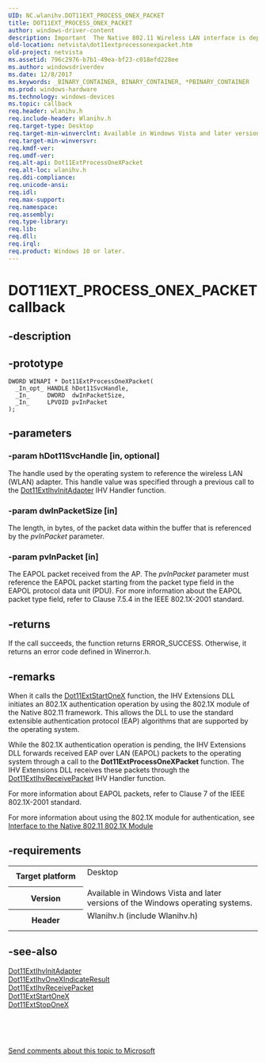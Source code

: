 ```yaml
---
UID: NC.wlanihv.DOT11EXT_PROCESS_ONEX_PACKET
title: DOT11EXT_PROCESS_ONEX_PACKET
author: windows-driver-content
description: Important  The Native 802.11 Wireless LAN interface is deprecated in Windows 10 and later.
old-location: netvista\dot11extprocessonexpacket.htm
old-project: netvista
ms.assetid: 796c2976-b7b1-49ea-bf23-c018efd228ee
ms.author: windowsdriverdev
ms.date: 12/8/2017
ms.keywords: _BINARY_CONTAINER, BINARY_CONTAINER, *PBINARY_CONTAINER
ms.prod: windows-hardware
ms.technology: windows-devices
ms.topic: callback
req.header: wlanihv.h
req.include-header: Wlanihv.h
req.target-type: Desktop
req.target-min-winverclnt: Available in Windows Vista and later versions of the Windows operating   systems.
req.target-min-winversvr: 
req.kmdf-ver: 
req.umdf-ver: 
req.alt-api: Dot11ExtProcessOneXPacket
req.alt-loc: wlanihv.h
req.ddi-compliance: 
req.unicode-ansi: 
req.idl: 
req.max-support: 
req.namespace: 
req.assembly: 
req.type-library: 
req.lib: 
req.dll: 
req.irql: 
req.product: Windows 10 or later.
---
```


# DOT11EXT_PROCESS_ONEX_PACKET callback



## -description

## -prototype

````
DWORD WINAPI * Dot11ExtProcessOneXPacket(
  _In_opt_ HANDLE hDot11SvcHandle,
  _In_     DWORD  dwInPacketSize,
  _In_     LPVOID pvInPacket
);
````


## -parameters

### -param hDot11SvcHandle [in, optional]

The handle used by the operating system to reference the wireless LAN (WLAN) adapter. This handle
     value was specified through a previous call to the 
     <a href="..\wlanihv\nc-wlanihv-dot11extihv_init_adapter.md">Dot11ExtIhvInitAdapter</a> IHV
     Handler function.


### -param dwInPacketSize [in]

The length, in bytes, of the packet data within the buffer that is referenced by the 
     <i>pvInPacket</i> parameter.


### -param pvInPacket [in]

The EAPOL packet received from the AP. The 
     <i>pvInPacket</i> parameter must reference the EAPOL packet starting from the packet type field in the
     EAPOL protocol data unit (PDU). For more information about the EAPOL packet type field, refer to Clause
     7.5.4 in the IEEE 802.1X-2001 standard.


## -returns
If the call succeeds, the function returns ERROR_SUCCESS. Otherwise, it returns an error code
     defined in 
     Winerror.h.


## -remarks
When it calls the 
    <a href="..\wlanihv\nc-wlanihv-dot11ext_onex_start.md">Dot11ExtStartOneX</a> function, the IHV
    Extensions DLL initiates an 802.1X authentication operation by using the 802.1X module of the Native
    802.11 framework. This allows the DLL to use the standard extensible authentication protocol (EAP)
    algorithms that are supported by the operating system.

While the 802.1X authentication operation is pending, the IHV Extensions DLL forwards received EAP
    over LAN (EAPOL) packets to the operating system through a call to the 
    <b>Dot11ExtProcessOneXPacket</b> function. The IHV Extensions DLL receives these
    packets through the 
    <a href="..\wlanihv\nc-wlanihv-dot11extihv_receive_packet.md">Dot11ExtIhvReceivePacket</a> IHV
    Handler function.

For more information about EAPOL packets, refer to Clause 7 of the IEEE 802.1X-2001 standard.

For more information about using the 802.1X module for authentication, see 
    <a href="netvista.interface_to_the_native_802_11_802_1x_module">Interface to the Native
    802.11 802.1X Module</a>



## -requirements
<table>
<tr>
<th width="30%">
Target platform

</th>
<td width="70%">
<dl>
<dt>Desktop</dt>
</dl>
</td>
</tr>
<tr>
<th width="30%">
Version

</th>
<td width="70%">
Available in Windows Vista and later versions of the Windows operating
   systems.

</td>
</tr>
<tr>
<th width="30%">
Header

</th>
<td width="70%">
<dl>
<dt>Wlanihv.h (include Wlanihv.h)</dt>
</dl>
</td>
</tr>
</table>

## -see-also
<dl>
<dt>
<a href="..\wlanihv\nc-wlanihv-dot11extihv_init_adapter.md">Dot11ExtIhvInitAdapter</a>
</dt>
<dt>
<a href="..\wlanihv\nc-wlanihv-dot11extihv_onex_indicate_result.md">
   Dot11ExtIhvOneXIndicateResult</a>
</dt>
<dt>
<a href="..\wlanihv\nc-wlanihv-dot11extihv_receive_packet.md">Dot11ExtIhvReceivePacket</a>
</dt>
<dt>
<a href="..\wlanihv\nc-wlanihv-dot11ext_onex_start.md">Dot11ExtStartOneX</a>
</dt>
<dt>
<a href="..\wlanihv\nc-wlanihv-dot11ext_onex_stop.md">Dot11ExtStopOneX</a>
</dt>
</dl>
 

 

<a href="mailto:wsddocfb@microsoft.com?subject=Documentation%20feedback [netvista\netvista]:%20DOT11EXT_PROCESS_ONEX_PACKET callback function%20 RELEASE:%20(12/8/2017)&amp;body=%0A%0APRIVACY STATEMENT%0A%0AWe use your feedback to improve the documentation. We don't use your email address for any other purpose, and we'll remove your email address from our system after the issue that you're reporting is fixed. While we're working to fix this issue, we might send you an email message to ask for more info. Later, we might also send you an email message to let you know that we've addressed your feedback.%0A%0AFor more info about Microsoft's privacy policy, see http://privacy.microsoft.com/en-us/default.aspx." title="Send comments about this topic to Microsoft">Send comments about this topic to Microsoft</a>


